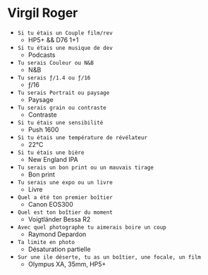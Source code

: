 <!-- * Photographe minimaliste amateur, bien plus proche d'une démarche auteur que reporter, passionné de procédés argentiques et de vieilles mécaniques
* Membre du collectif PUSH
* À la recherche de sujets qui n'en sont pas
* Défenseur d'un retour au medium photographique physique
* Bricoleur et hacker dans l'âme
* Partageur de bières -->

# Virgil **Roger**

* ```Si tu étais un Couple film/rev```
  * HP5+ && D76 1+1
* ```Si tu étais une musique de dev```
  * Podcasts
* ```Tu serais Couleur ou N&B```
  * N&B
* ```Tu serais ƒ/1.4 ou ƒ/16```
  * ƒ/16
* ```Tu serais Portrait ou paysage```
  * Paysage
* ```Tu serais grain ou contraste```
  * Contraste
* ```Si tu étais une sensibilité```
  * Push 1600
* ```Si tu étais une température de révélateur```
  * 22°C
* ```Si tu étais une bière```
  * New England IPA
* ```Tu serais un bon print ou un mauvais tirage```
  * Bon print
* ```Tu serais une expo ou un livre```
  * Livre
* ```Quel a été ton premier boîtier```
  * Canon EOS300
* ```Quel est ton boîtier du moment```
  * Voigtländer Bessa R2
* ```Avec quel photographe tu aimerais boire un coup```
  * Raymond Depardon
* ```Ta limite en photo```
  * Désaturation partielle
* ```Sur une ile déserte, tu as un boîtier, une focale, un film```
  * Olympus XA, 35mm, HP5+
